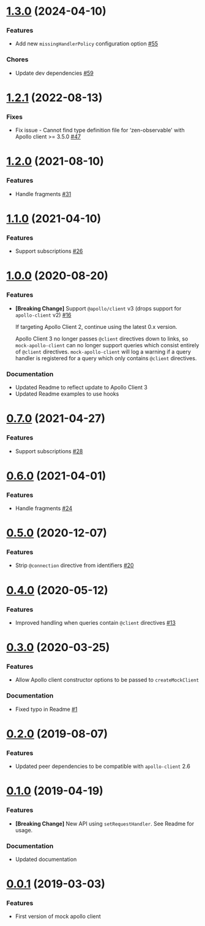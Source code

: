 # [1.3.0](https://github.com/Mike-Gibson/mock-apollo-client/releases/tag/v1.3.0) (2024-04-10)

### Features

* Add new `missingHandlerPolicy` configuration option [#55](https://github.com/Mike-Gibson/mock-apollo-client/pull/55)

### Chores

* Update dev dependencies [#59](https://github.com/Mike-Gibson/mock-apollo-client/pull/59)

# [1.2.1](https://github.com/Mike-Gibson/mock-apollo-client/releases/tag/v1.2.1) (2022-08-13)

### Fixes

* Fix issue - Cannot find type definition file for ‘zen-observable' with Apollo client >= 3.5.0 [#47](https://github.com/Mike-Gibson/mock-apollo-client/issues/47)

# [1.2.0](https://github.com/Mike-Gibson/mock-apollo-client/releases/tag/v1.2.0) (2021-08-10)

### Features

* Handle fragments [#31](https://github.com/Mike-Gibson/mock-apollo-client/issues/31)

# [1.1.0](https://github.com/Mike-Gibson/mock-apollo-client/releases/tag/v1.1.0) (2021-04-10)

### Features

* Support subscriptions [#26](https://github.com/Mike-Gibson/mock-apollo-client/pull/26)

# [1.0.0](https://github.com/Mike-Gibson/mock-apollo-client/releases/tag/v1.0.0) (2020-08-20)

### Features

* **[Breaking Change]** Support `@apollo/client` v3 (drops support for `apollo-client` v2) [#16](https://github.com/Mike-Gibson/mock-apollo-client/pull/16)

  If targeting Apollo Client 2, continue using the latest 0.x version.

  Apollo Client 3 no longer passes `@client` directives down to links, so `mock-apollo-client` can no longer support queries which consist entirely of `@client` directives. `mock-apollo-client` will log a warning if a query handler is registered for a query which only contains `@client` directives.

### Documentation

* Updated Readme to reflect update to Apollo Client 3
* Updated Readme examples to use hooks

# [0.7.0](https://github.com/Mike-Gibson/mock-apollo-client/releases/tag/v0.7.0) (2021-04-27)

### Features

* Support subscriptions [#28](https://github.com/Mike-Gibson/mock-apollo-client/issues/28)

# [0.6.0](https://github.com/Mike-Gibson/mock-apollo-client/releases/tag/v0.6.0) (2021-04-01)

### Features

* Handle fragments [#24](https://github.com/Mike-Gibson/mock-apollo-client/issues/24)

# [0.5.0](https://github.com/Mike-Gibson/mock-apollo-client/releases/tag/v0.5.0) (2020-12-07)

### Features

* Strip `@connection` directive from identifiers [#20](https://github.com/Mike-Gibson/mock-apollo-client/pull/20)

# [0.4.0](https://github.com/Mike-Gibson/mock-apollo-client/releases/tag/v0.4.0) (2020-05-12)

### Features

* Improved handling when queries contain `@client` directives [#13](https://github.com/Mike-Gibson/mock-apollo-client/pull/13)

# [0.3.0](https://github.com/Mike-Gibson/mock-apollo-client/releases/tag/v0.3.0) (2020-03-25)

### Features

* Allow Apollo client constructor options to be passed to `createMockClient`

### Documentation

* Fixed typo in Readme [#1](https://github.com/Mike-Gibson/mock-apollo-client/pull/1)

# [0.2.0](https://github.com/Mike-Gibson/mock-apollo-client/releases/tag/v0.2.0) (2019-08-07)

### Features

* Updated peer dependencies to be compatible with `apollo-client` 2.6

# [0.1.0](https://github.com/Mike-Gibson/mock-apollo-client/releases/tag/v0.1.0) (2019-04-19)

### Features

* **[Breaking Change]** New API using `setRequestHandler`. See Readme for usage.

### Documentation

* Updated documentation

# [0.0.1](https://github.com/Mike-Gibson/mock-apollo-client/tree/v0.0.1) (2019-03-03)

### Features

* First version of mock apollo client

